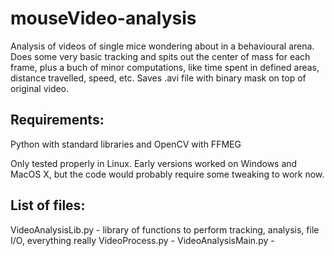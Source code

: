 mouseVideo-analysis
===================

Analysis of videos of single mice wondering about in a behavioural arena. Does some very basic tracking and spits out the center of mass for each frame, plus a buch of minor computations, like time spent in defined areas, distance travelled, speed, etc. Saves .avi file with binary mask on top of original video.

Requirements:
-------------
Python with standard libraries and OpenCV with FFMEG

Only tested properly in Linux. Early versions worked on Windows and MacOS X, but the code would probably require some tweaking to work now.


List of files:
--------------
VideoAnalysisLib.py - library of functions to perform tracking, analysis, file I/O, everything really
VideoProcess.py - 
VideoAnalysisMain.py - 
